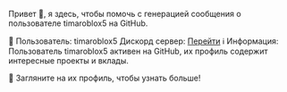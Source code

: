 Привет 👋, я здесь, чтобы помочь с генерацией сообщения о пользователе timaroblox5 на GitHub.

👤 Пользователь: timaroblox5
Дискорд сервер: [Перейти](https://discord.gg/VAst4PrPpY)
ℹ️ Информация: Пользователь timaroblox5 активен на GitHub, их профиль содержит интересные проекты и вклады.

🔗 Загляните на их профиль, чтобы узнать больше!
